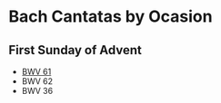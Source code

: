 # Bach Cantatas by Ocasion

## First Sunday of Advent

- [BWV 61](https://classical.music.apple.com/ro/playlist/pl.u-JPAZlW2CX5mmG9)
- BWV 62
- BWV 36
